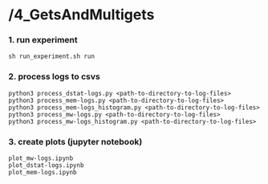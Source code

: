 # /4_GetsAndMultigets

### 1. run experiment
```
sh run_experiment.sh run

```

### 2. process logs to csvs
```
python3 process_dstat-logs.py <path-to-directory-to-log-files>
python3 process_mem-logs.py <path-to-directory-to-log-files>
python3 process_mem-logs_histogram.py <path-to-directory-to-log-files>
python3 process_mw-logs.py <path-to-directory-to-log-files>
python3 process_mw-logs_histogram.py <path-to-directory-to-log-files>

```

### 3. create plots (jupyter notebook)
```
plot_mw-logs.ipynb
plot_dstat-logs.ipynb
plot_mem-logs.ipynb


```